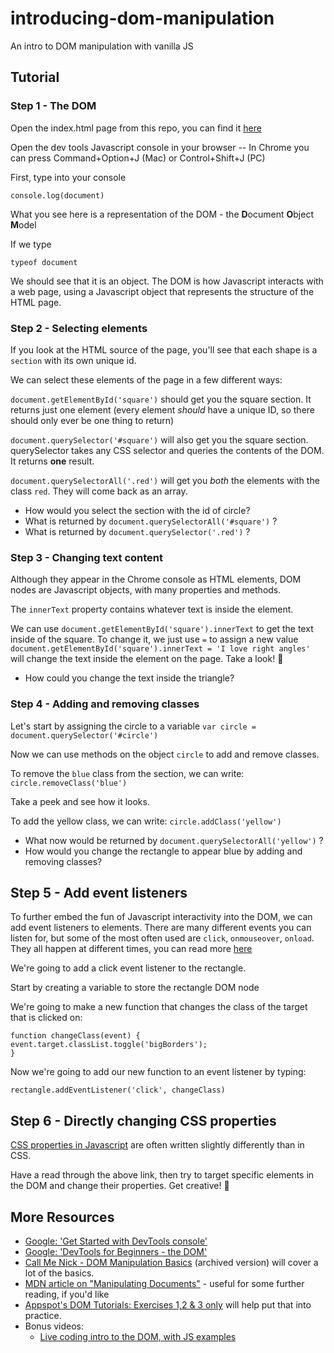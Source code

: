 # introducing-dom-manipulation
An intro to DOM manipulation with vanilla JS

## Tutorial

### Step 1 - The DOM

Open the index.html page from this repo, you can find it [here](https://arrested-developer.github.io/introducing-dom-manipulation/)

Open the dev tools Javascript console in your browser -- In Chrome you can press Command+Option+J (Mac) or Control+Shift+J (PC)

First, type into your console

```
console.log(document)
```

What you see here is a representation of the DOM - the **D**ocument **O**bject **M**odel

If we type 

```
typeof document
```

We should see that it is an object. The DOM is how Javascript interacts with a web page, using a Javascript object that represents the structure of the HTML page.

### Step 2 - Selecting elements

If you look at the HTML source of the page, you'll see that each shape is a `section` with its own unique id.

We can select these elements of the page in a few different ways:

`document.getElementById('square')` should get you the square section. It returns just one element (every element _should_ have a unique ID, so there should only ever be one thing to return)

`document.querySelector('#square')` will also get you the square section. querySelector takes any CSS selector and queries the contents of the DOM. It returns **one** result.

`document.querySelectorAll('.red')` will get you _both_ the elements with the class `red`. They will come back as an array.

* How would you select the section with the id of circle?
* What is returned by `document.querySelectorAll('#square')` ?
* What is returned by `document.querySelector('.red')` ?

### Step 3 - Changing text content

Although they appear in the Chrome console as HTML elements, DOM nodes are Javascript objects, with many properties and methods.

The `innerText` property contains whatever text is inside the element.

We can use `document.getElementById('square').innerText` to get the text inside of the square.
To change it, we just use `=` to assign a new value
`document.getElementById('square').innerText = 'I love right angles'` will change the text inside the element on the page. Take a look! 👀

* How could you change the text inside the triangle?

### Step 4 - Adding and removing classes

Let's start by assigning the circle to a variable
`var circle = document.querySelector('#circle')`

Now we can use methods on the object `circle` to add and remove classes.

To remove the `blue` class from the section, we can write:
`circle.removeClass('blue')`

Take a peek and see how it looks.

To add the yellow class, we can write:
`circle.addClass('yellow')`

* What now would be returned by `document.querySelectorAll('yellow')` ?
* How would you change the rectangle to appear blue by adding and removing classes?

## Step 5 - Add event listeners

To further embed the fun of Javascript interactivity into the DOM, we can add event listeners to elements. There are many different events you can listen for, but some of the most often used are `click`, `onmouseover`, `onload`. They all happen at different times, you can read more [here](https://www.w3schools.com/js/js_htmldom_eventlistener.asp)

We're going to add a click event listener to the rectangle.

Start by creating a variable to store the rectangle DOM node

We're going to make a new function that changes the class of the target that is clicked on:

```
function changeClass(event) {
event.target.classList.toggle('bigBorders');
}
```

Now we're going to add our new function to an event listener by typing:

`rectangle.addEventListener('click', changeClass)`

## Step 6 - Directly changing CSS properties

[CSS properties in Javascript](https://developer.mozilla.org/en-US/docs/Web/CSS/CSS_Properties_Reference) are often written slightly differently than in CSS.

Have a read through the above link, then try to target specific elements in the DOM and change their properties. Get creative! 🎨

## More Resources

+ [Google: 'Get Started with DevTools console'](https://developers.google.com/web/tools/chrome-devtools/console/get-started)
+ [Google: 'DevTools for Beginners - the DOM'](https://developers.google.com/web/tools/chrome-devtools/beginners/html)
+ [Call Me Nick - DOM Manipulation Basics](https://web.archive.org/web/20170718105716/https://callmenick.com/post/basics-javascript-dom-manipulation) (archived version) will cover a lot of the basics.
+ [MDN article on "Manipulating Documents"](https://developer.mozilla.org/en-US/docs/Learn/JavaScript/Client-side_web_APIs/Manipulating_documents) - useful for some further reading, if you'd like
+ [Appspot's DOM Tutorials: Exercises 1,2 & 3 only](https://dom-tutorials.appspot.com/static/index.html) will help put that into practice.
+ Bonus videos:
  + [Live coding intro to the DOM, with JS examples](https://www.youtube.com/watch?v=eaLKqoB9Fu0)

